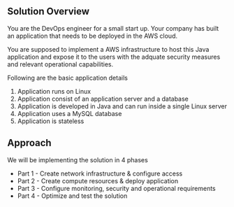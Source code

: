 
## Solution Overview

You are the DevOps engineer for a small start up. Your company has built an application that needs to be deployed in the AWS cloud.

You are supposed to implement a AWS infrastructure to host this Java application and expose it to the users with the adquate security measures and relevant operational capabilities.

Following are the basic application details
1. Application runs on Linux
2. Application consist of an application server and a database
3. Application is developed in Java and can run inside a single Linux server
4. Application uses a MySQL database
5. Application is stateless

## Approach
We will be implementing the solution in 4 phases
- Part 1 - Create network infrastructure & configure access
- Part 2 - Create compute resources & deploy application 
- Part 3 - Configure monitoring, security and operational requirements
- Part 4 - Optimize and test the solution

<!-- ## Solution Diagram
![Lab Solution Part 1](images/aws-lab-solution_part_1.png)
 -->

